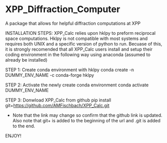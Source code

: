 # XPP_Diffraction_Computer
A package that allows for helpful diffraction computations at XPP

INSTALLATION STEPS:
XPP_Calc relies upon hklpy to preform reciprocal space computations. Hklpy is 
not compatible with most systems and requires both UNIX and a specific version of python to run.
Becuase of this, it is strongly recomended that all XPP_Calc users install and setup their
coding environment in the following way using anaconda (assumed to already be installed)

STEP 1: Create conda environment with hklpy
conda create -n DUMMY_ENV_NAME -c conda-forge hklpy

STEP 2: Activate the newly create conda environment
conda activate DUMMY_ENV_NAME

STEP 3: Donwload XPP_Calc from github
pip install git+https://github.com/AMFischbach/XPP_Calc.git
- Note that the link may change so confirm that the github link is updated. Also note that git+ is 
added to the beginning of the url and .git is added to the end.

ENJOY!
